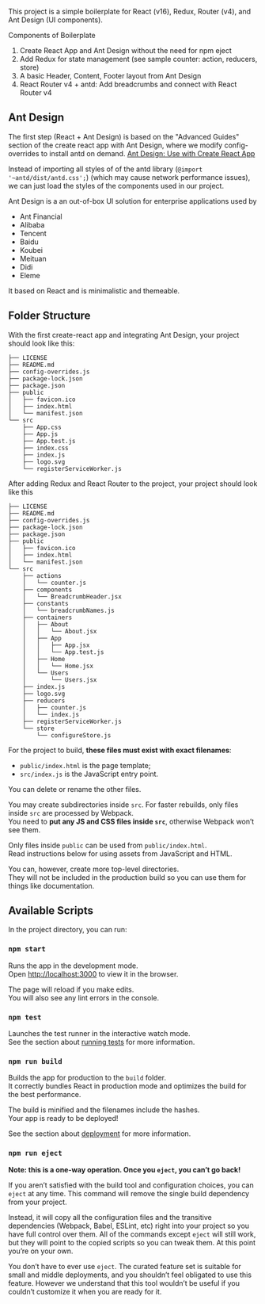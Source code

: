 This project is a simple boilerplate for React (v16), Redux, Router (v4), and Ant Design (UI components).

Components of Boilerplate
1. Create React App and Ant Design without the need for npm eject
2. Add Redux for state management (see sample counter: action, reducers, store)
3. A basic Header, Content, Footer layout from Ant Design
4. React Router v4 + antd: Add breadcrumbs and connect with React Router v4 

## Ant Design

The first step (React + Ant Design) is based on the "Advanced Guides" section of the create react app with Ant Design, where we modify config-overrides to install antd on demand.
[Ant Design: Use with Create React App](https://ant.design/docs/react/use-with-create-react-app)

Instead of importing all styles of of the antd library (`@import '~antd/dist/antd.css';`) (which may cause network performance issues), we can just load the styles of the components used in our project.

Ant Design is a an out-of-box UI solution for enterprise applications used by 
* Ant Financial
* Alibaba
* Tencent
* Baidu
* Koubei
* Meituan
* Didi
* Eleme

It based on React and is minimalistic and themeable.

## Folder Structure

With the first create-react app and integrating Ant Design, your project should look like this:

```
├── LICENSE
├── README.md
├── config-overrides.js
├── package-lock.json
├── package.json
├── public
│   ├── favicon.ico
│   ├── index.html
│   └── manifest.json
└── src
    ├── App.css
    ├── App.js
    ├── App.test.js
    ├── index.css
    ├── index.js
    ├── logo.svg
    └── registerServiceWorker.js
```

After adding Redux and React Router to the project, your project should look like this


````
├── LICENSE
├── README.md
├── config-overrides.js
├── package-lock.json
├── package.json
├── public
│   ├── favicon.ico
│   ├── index.html
│   └── manifest.json
└── src
    ├── actions
    │   └── counter.js
    ├── components
    │   └── BreadcrumbHeader.jsx
    ├── constants
    │   └── breadcrumbNames.js
    ├── containers
    │   ├── About
    │   │   └── About.jsx
    │   ├── App
    │   │   ├── App.jsx
    │   │   └── App.test.js
    │   ├── Home
    │   │   └── Home.jsx
    │   └── Users
    │       └── Users.jsx
    ├── index.js
    ├── logo.svg
    ├── reducers
    │   ├── counter.js
    │   └── index.js
    ├── registerServiceWorker.js
    └── store
        └── configureStore.js

````

For the project to build, **these files must exist with exact filenames**:

* `public/index.html` is the page template;
* `src/index.js` is the JavaScript entry point.

You can delete or rename the other files.

You may create subdirectories inside `src`. For faster rebuilds, only files inside `src` are processed by Webpack.<br>
You need to **put any JS and CSS files inside `src`**, otherwise Webpack won’t see them.

Only files inside `public` can be used from `public/index.html`.<br>
Read instructions below for using assets from JavaScript and HTML.

You can, however, create more top-level directories.<br>
They will not be included in the production build so you can use them for things like documentation.

## Available Scripts

In the project directory, you can run:

### `npm start`

Runs the app in the development mode.<br>
Open [http://localhost:3000](http://localhost:3000) to view it in the browser.

The page will reload if you make edits.<br>
You will also see any lint errors in the console.

### `npm test`

Launches the test runner in the interactive watch mode.<br>
See the section about [running tests](#running-tests) for more information.

### `npm run build`

Builds the app for production to the `build` folder.<br>
It correctly bundles React in production mode and optimizes the build for the best performance.

The build is minified and the filenames include the hashes.<br>
Your app is ready to be deployed!

See the section about [deployment](#deployment) for more information.

### `npm run eject`

**Note: this is a one-way operation. Once you `eject`, you can’t go back!**

If you aren’t satisfied with the build tool and configuration choices, you can `eject` at any time. This command will remove the single build dependency from your project.

Instead, it will copy all the configuration files and the transitive dependencies (Webpack, Babel, ESLint, etc) right into your project so you have full control over them. All of the commands except `eject` will still work, but they will point to the copied scripts so you can tweak them. At this point you’re on your own.

You don’t have to ever use `eject`. The curated feature set is suitable for small and middle deployments, and you shouldn’t feel obligated to use this feature. However we understand that this tool wouldn’t be useful if you couldn’t customize it when you are ready for it.